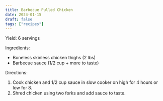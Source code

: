 ```yaml
---
title: Barbecue Pulled Chicken
date: 2024-01-15
draft: false
tags: ["recipes"]
---
```


Yield: 6 servings

Ingredients:
- Boneless skinless chicken thighs (2 lbs)
- Barbecue sauce (1/2 cup + more to taste)

Directions:
1) Cook chicken and 1/2 cup sauce in slow cooker on high for 4 hours or low for 8.
2) Shred chicken using two forks and add sauce to taste.
